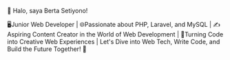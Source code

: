 👋 Halo, saya Berta Setiyono!

🖥️Junior Web Developer | 🌐Passionate about PHP, Laravel, and MySQL | ✍️Aspiring Content Creator in the World of Web Development | 🚀Turning Code into Creative Web Experiences | Let's Dive into Web Tech, Write Code, and Build the Future Together! 🌟
